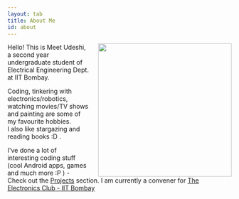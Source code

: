 ```yaml
---
layout: tab
title: About Me
id: about
---
```


<p>
<img style="width: 300px; height: auto; float: right; margin-left: 20px" 
src="https://graph.facebook.com/1611542573/picture?height=208&width=208&type=normal">
Hello! This is Meet Udeshi, a second year undergraduate student of Electrical Engineering Dept. at IIT Bombay.</p>
<p>
Coding, tinkering with electronics/robotics, watching movies/TV shows and painting are some of my favourite hobbies. <br>
I also like stargazing and reading books :D .
</p>
<p>
I've done a lot of interesting coding stuff (cool Android apps, games and much more :P ) - Check out the <a href="/?menu=projects">Projects</a> section.  
I am currently a convener for <a href="https://facebook.com/electronicsiitb">The Electronics Club - IIT Bombay</a>
</p>

